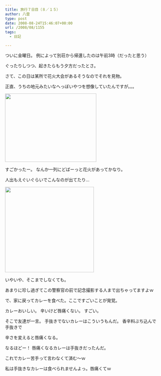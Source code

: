 ```yaml
---
title: 旅行７日目（８／１５）
author: 八雲
type: post
date: 2008-08-24T15:46:07+00:00
url: /2008/08/1155
tags:
  - 日記

---
```

ついに金曜日。 例によって別荘から帰還したのは午前3時（だったと思う）
  
ぐったりしつつ、起きたらもう夕方だったとさ。

さて、この日は某所で花火大会があるそうなのでそれを見物。
  
正直、うちの地元みたいなへっぼいやつを想像していたんですが。。。
  
[<img src="https://obs.maoh.company/yakumoblog/2018/07/iphone-1231-300x225.jpg" alt="" title="2008夏。花火" width="300" height="225" class="alignnone size-medium wp-image-1156" />][1]
  
すごかったー。 なんか一列にどばーっと花火があってかなり。

人出もえぐいぐらいでこんなのが出てたり…
  
[<img src="https://obs.maoh.company/yakumoblog/2018/07/iphone-0501.jpg" alt="" title="2008夏 装甲車～" width="292" height="281" class="alignnone size-medium wp-image-1157" />][2]
  
いやいや、そこまでしなくても。
  
あまりに珍し過ぎてこの警察官の前で記念撮影する人まで出ちゃってますよｗ

で、家に戻ってカレーを食べた。ここですごいことが発覚。
  
カレーおいしい。 辛いけど唇痛くない。 すごい。
  
そこで友達が一言。 手抜きでないカレーはこういうもんだ。 香辛料ぶち込んで手抜きで
  
辛さを変えると唇痛くなる。
  
なるほどー！ 唇痛くなるカレーは手抜きだったんだ。
  
これでカレー苦手って言わなくて済む～ｗ
  
私は手抜きなカレーは食べられませんよっ。唇痛くてｗ

 [1]: http://201002169486.tmp.que.ne.jp/wp-content/uploads/2008/08/iphone-1231.jpg
 [2]: https://obs.maoh.company/yakumoblog/2018/07/iphone-0501.jpg
